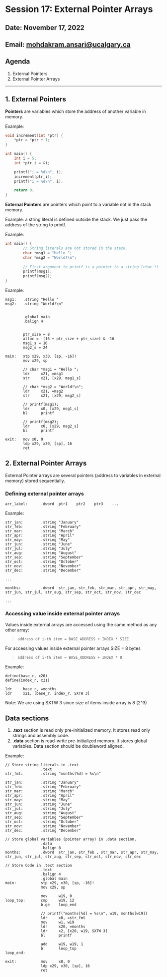 # Session 17: External Pointer Arrays

## Date: November 17, 2022

## Email: mohdakram.ansari@ucalgary.ca

## Agenda

1. External Pointers
2. External Pointer Arrays

----

## 1. External Pointers

**Pointers** are variables which store the address of another variable in memory.

Example:
```c
void increment(int *ptr) {
    *ptr = *ptr + 1;
}

int main() {
    int i = 5;
    int *ptr_i = &i;

    printf("i = %d\n", i);
    increment(ptr_i);
    printf("i = %d\n", i);

    return 0;
}
```

**External Pointers** are pointers which point to a variable not in the stack memory.

Example: a string literal is defined outside the stack. We just pass the address of the string to printf.

Example:
```c
int main() {
        // String literals are not stored in the stack.
        char *msg1 = "Hello ";
        char *msg2 = "World!\n";
        
        // First argument to printf is a pointer to a string (char *)
        printf(msg1);
        printf(msg2);
}
```

Example:
```assembly
msg1:   .string "Hello "
msg2:   .string "World!\n"


        .global main
        .balign 4

        
        ptr_size = 8
        alloc = -(16 + ptr_size + ptr_size) & -16
        msg1_s = 16
        msg2_s = 24

main:	stp	x29, x30, [sp, -16]!
        mov	x29, sp
        
        // char *msg1 = "Hello ";
        ldr     x21, =msg1
        str     x21, [x29, msg1_s]

        // char *msg2 = "World!\n";
        ldr     x21, =msg2
        str     x21, [x29, msg2_s]

        // printf(msg1);
        ldr     x0, [x29, msg1_s]
        bl      printf

        // printf(msg2);
        ldr     x0, [x29, msg2_s]
        bl      printf

exit:	mov	x0, 0
        ldp	x29, x30, [sp], 16
        ret

```

## 2. External Pointer Arrays

External Pointer arrays are several pointers (address to variables in external memory) stored sequentially.

### Defining external pointer arrays
```assembly
arr_label:      .dword  ptr1    ptr2    ptr3    ...
```

Example:
```assembly
str_jan:        .string "January"
str_feb:        .string "February"
str_mar:        .string "March"
str_apr:        .string "April"
str_may:        .string "May"
str_jun:        .string "June"
str_jul:        .string "July"
str_aug:        .string "August"
str_sep:        .string "September"
str_oct:        .string "October"
str_nov:        .string "November"
str_dec:        .string "December"

...

months:         .dword  str_jan, str_feb, str_mar, str_apr, str_may, str_jun, str_jul, str_aug, str_sep, str_oct, str_nov, str_dec

...
```

### Accessing value inside external pointer arrays

Values inside external arrays are accessed using the same method as any other array:

> `address of i-th item = BASE_ADDRESS + INDEX * SIZE`

For accessing values inside external pointer arrays SIZE = 8 bytes

> `address of i-th item = BASE_ADDRESS + INDEX * 8`

Example:

```assembly
define(base_r, x20)
define(index_r, x21)

ldr     base_r, =months
ldr     x21, [base_r, index_r, SXTW 3]
```

Note: We are using SXTW 3 since size of items inside array is 8 (2^3)

## Data sections

1. **.text** section is read only pre-initialized memory. It stores read only strings and assembly code.
2. **.data** section is read-write pre-initialized memory. It stores global variables. Data section should be doubleword aligned.

Example:
```assembly
// Store string literals in .text
                .text
str_fmt:        .string "months[%d] = %s\n"

str_jan:        .string "January"
str_feb:        .string "February"
str_mar:        .string "March"
str_apr:        .string "April"
str_may:        .string "May"
str_jun:        .string "June"
str_jul:        .string "July"
str_aug:        .string "August"
str_sep:        .string "September"
str_oct:        .string "October"
str_nov:        .string "November"
str_dec:        .string "December"

// Store global variables (pointer array) in .data section.
                .data
                .balign 8
months:         .dword  str_jan, str_feb , str_mar, str_apr, str_may, str_jun, str_jul, str_aug, str_sep, str_oct, str_nov, str_dec

// Store Code in .text section
                .text
                .balign 4
                .global main
main:           stp	x29, x30, [sp, -16]!
                mov	x29, sp

                mov     w19, 0
loop_top:       cmp     w19, 12
                b.ge    loop_end

                // printf("months[%d] = %s\n", w19, months[w19])
                ldr     x0, =str_fmt
                mov     w1, w19
                ldr     x20, =months
                ldr     x2, [x20, w19, SXTW 3]
                bl      printf

                add     w19, w19, 1
                b       loop_top
loop_end:       
                
exit:	        mov     x0, 0
                ldp	x29, x30, [sp], 16
                ret
```
